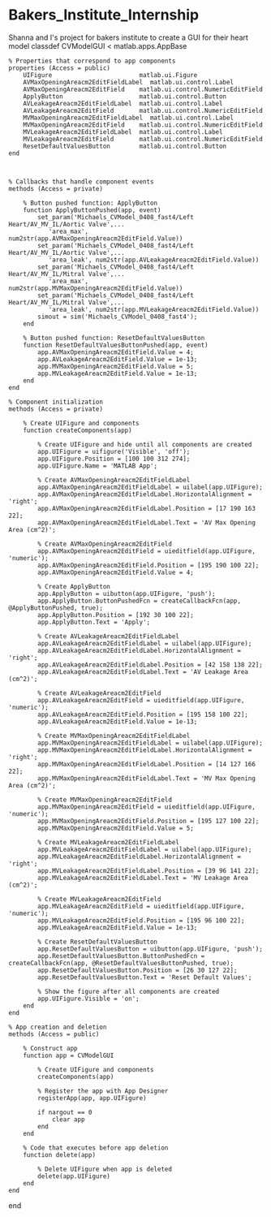# Bakers_Institute_Internship
Shanna and I's project for bakers institute to create a GUI for their heart model
classdef CVModelGUI < matlab.apps.AppBase

    % Properties that correspond to app components
    properties (Access = public)
        UIFigure                        matlab.ui.Figure
        AVMaxOpeningAreacm2EditFieldLabel  matlab.ui.control.Label
        AVMaxOpeningAreacm2EditField    matlab.ui.control.NumericEditField
        ApplyButton                     matlab.ui.control.Button
        AVLeakageAreacm2EditFieldLabel  matlab.ui.control.Label
        AVLeakageAreacm2EditField       matlab.ui.control.NumericEditField
        MVMaxOpeningAreacm2EditFieldLabel  matlab.ui.control.Label
        MVMaxOpeningAreacm2EditField    matlab.ui.control.NumericEditField
        MVLeakageAreacm2EditFieldLabel  matlab.ui.control.Label
        MVLeakageAreacm2EditField       matlab.ui.control.NumericEditField
        ResetDefaultValuesButton        matlab.ui.control.Button
    end

   

    % Callbacks that handle component events
    methods (Access = private)

        % Button pushed function: ApplyButton
        function ApplyButtonPushed(app, event)
            set_param('Michaels_CVModel_0408_fast4/Left Heart/AV_MV_IL/Aortic Valve',...
               'area_max', num2str(app.AVMaxOpeningAreacm2EditField.Value))
            set_param('Michaels_CVModel_0408_fast4/Left Heart/AV_MV_IL/Aortic Valve',...
               'area_leak', num2str(app.AVLeakageAreacm2EditField.Value))
            set_param('Michaels_CVModel_0408_fast4/Left Heart/AV_MV_IL/Mitral Valve',...
               'area_max', num2str(app.MVMaxOpeningAreacm2EditField.Value))
            set_param('Michaels_CVModel_0408_fast4/Left Heart/AV_MV_IL/Mitral Valve',...
               'area_leak', num2str(app.MVLeakageAreacm2EditField.Value))
            simout = sim('Michaels_CVModel_0408_fast4');
        end

        % Button pushed function: ResetDefaultValuesButton
        function ResetDefaultValuesButtonPushed(app, event)
            app.AVMaxOpeningAreacm2EditField.Value = 4;
            app.AVLeakageAreacm2EditField.Value = 1e-13;
            app.MVMaxOpeningAreacm2EditField.Value = 5;
            app.MVLeakageAreacm2EditField.Value = 1e-13;
        end
    end

    % Component initialization
    methods (Access = private)

        % Create UIFigure and components
        function createComponents(app)

            % Create UIFigure and hide until all components are created
            app.UIFigure = uifigure('Visible', 'off');
            app.UIFigure.Position = [100 100 312 274];
            app.UIFigure.Name = 'MATLAB App';

            % Create AVMaxOpeningAreacm2EditFieldLabel
            app.AVMaxOpeningAreacm2EditFieldLabel = uilabel(app.UIFigure);
            app.AVMaxOpeningAreacm2EditFieldLabel.HorizontalAlignment = 'right';
            app.AVMaxOpeningAreacm2EditFieldLabel.Position = [17 190 163 22];
            app.AVMaxOpeningAreacm2EditFieldLabel.Text = 'AV Max Opening Area (cm^2)';

            % Create AVMaxOpeningAreacm2EditField
            app.AVMaxOpeningAreacm2EditField = uieditfield(app.UIFigure, 'numeric');
            app.AVMaxOpeningAreacm2EditField.Position = [195 190 100 22];
            app.AVMaxOpeningAreacm2EditField.Value = 4;

            % Create ApplyButton
            app.ApplyButton = uibutton(app.UIFigure, 'push');
            app.ApplyButton.ButtonPushedFcn = createCallbackFcn(app, @ApplyButtonPushed, true);
            app.ApplyButton.Position = [192 30 100 22];
            app.ApplyButton.Text = 'Apply';

            % Create AVLeakageAreacm2EditFieldLabel
            app.AVLeakageAreacm2EditFieldLabel = uilabel(app.UIFigure);
            app.AVLeakageAreacm2EditFieldLabel.HorizontalAlignment = 'right';
            app.AVLeakageAreacm2EditFieldLabel.Position = [42 158 138 22];
            app.AVLeakageAreacm2EditFieldLabel.Text = 'AV Leakage Area (cm^2)';

            % Create AVLeakageAreacm2EditField
            app.AVLeakageAreacm2EditField = uieditfield(app.UIFigure, 'numeric');
            app.AVLeakageAreacm2EditField.Position = [195 158 100 22];
            app.AVLeakageAreacm2EditField.Value = 1e-13;

            % Create MVMaxOpeningAreacm2EditFieldLabel
            app.MVMaxOpeningAreacm2EditFieldLabel = uilabel(app.UIFigure);
            app.MVMaxOpeningAreacm2EditFieldLabel.HorizontalAlignment = 'right';
            app.MVMaxOpeningAreacm2EditFieldLabel.Position = [14 127 166 22];
            app.MVMaxOpeningAreacm2EditFieldLabel.Text = 'MV Max Opening Area (cm^2)';

            % Create MVMaxOpeningAreacm2EditField
            app.MVMaxOpeningAreacm2EditField = uieditfield(app.UIFigure, 'numeric');
            app.MVMaxOpeningAreacm2EditField.Position = [195 127 100 22];
            app.MVMaxOpeningAreacm2EditField.Value = 5;

            % Create MVLeakageAreacm2EditFieldLabel
            app.MVLeakageAreacm2EditFieldLabel = uilabel(app.UIFigure);
            app.MVLeakageAreacm2EditFieldLabel.HorizontalAlignment = 'right';
            app.MVLeakageAreacm2EditFieldLabel.Position = [39 96 141 22];
            app.MVLeakageAreacm2EditFieldLabel.Text = 'MV Leakage Area (cm^2)';

            % Create MVLeakageAreacm2EditField
            app.MVLeakageAreacm2EditField = uieditfield(app.UIFigure, 'numeric');
            app.MVLeakageAreacm2EditField.Position = [195 96 100 22];
            app.MVLeakageAreacm2EditField.Value = 1e-13;

            % Create ResetDefaultValuesButton
            app.ResetDefaultValuesButton = uibutton(app.UIFigure, 'push');
            app.ResetDefaultValuesButton.ButtonPushedFcn = createCallbackFcn(app, @ResetDefaultValuesButtonPushed, true);
            app.ResetDefaultValuesButton.Position = [26 30 127 22];
            app.ResetDefaultValuesButton.Text = 'Reset Default Values';

            % Show the figure after all components are created
            app.UIFigure.Visible = 'on';
        end
    end

    % App creation and deletion
    methods (Access = public)

        % Construct app
        function app = CVModelGUI

            % Create UIFigure and components
            createComponents(app)

            % Register the app with App Designer
            registerApp(app, app.UIFigure)

            if nargout == 0
                clear app
            end
        end

        % Code that executes before app deletion
        function delete(app)

            % Delete UIFigure when app is deleted
            delete(app.UIFigure)
        end
    end
end
